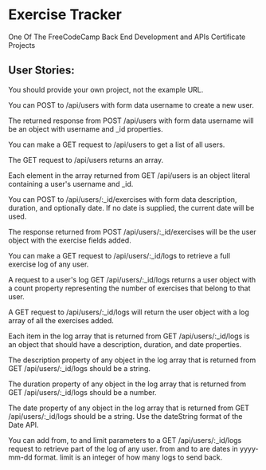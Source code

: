 # Exercise Tracker
One Of The FreeCodeCamp Back End Development and APIs Certificate Projects

## User Stories:
You should provide your own project, not the example URL.

You can POST to /api/users with form data username to create a new user.

The returned response from POST /api/users with form data username will be an object with username and _id properties.

You can make a GET request to /api/users to get a list of all users.

The GET request to /api/users returns an array.

Each element in the array returned from GET /api/users is an object literal containing a user's username and _id.

You can POST to /api/users/:_id/exercises with form data description, duration, and optionally date. If no date is supplied, the current date will be used.

The response returned from POST /api/users/:_id/exercises will be the user object with the exercise fields added.

You can make a GET request to /api/users/:_id/logs to retrieve a full exercise log of any user.

A request to a user's log GET /api/users/:_id/logs returns a user object with a count property representing the number of exercises that belong to that user.

A GET request to /api/users/:_id/logs will return the user object with a log array of all the exercises added.

Each item in the log array that is returned from GET /api/users/:_id/logs is an object that should have a description, duration, and date properties.

The description property of any object in the log array that is returned from GET /api/users/:_id/logs should be a string.

The duration property of any object in the log array that is returned from GET /api/users/:_id/logs should be a number.

The date property of any object in the log array that is returned from GET /api/users/:_id/logs should be a string. Use the dateString format of the Date API.

You can add from, to and limit parameters to a GET /api/users/:_id/logs request to retrieve part of the log of any user. from and to are dates in yyyy-mm-dd format. limit is an integer of how many logs to send back.
